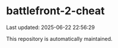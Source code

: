 # battlefront-2-cheat

Last updated: 2025-06-22 22:56:29

This repository is automatically maintained.
